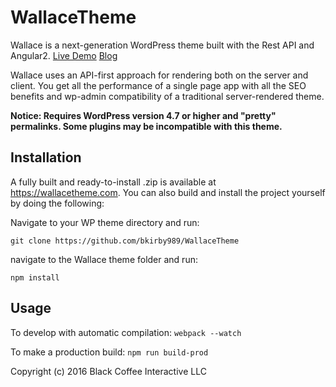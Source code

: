 # WallaceTheme
Wallace is a next-generation WordPress theme built with the Rest API and Angular2. 
[Live Demo](https://demo.wallacetheme.com)
[Blog](https://blog.wallacetheme.com)

Wallace uses an API-first approach for rendering both on the server and client. You get all the performance of a single page app with all the SEO benefits and wp-admin compatibility of a traditional server-rendered theme. 

**Notice: Requires WordPress version 4.7 or higher and "pretty" permalinks. Some plugins may be incompatible with this theme.**

## Installation
A fully built and ready-to-install .zip is available at https://wallacetheme.com. You can also build and install the project yourself by doing the following: 


Navigate to your WP theme directory and run:

`git clone https://github.com/bkirby989/WallaceTheme`

navigate to the Wallace theme folder and run: 

`npm install`

## Usage
To develop with automatic compilation:
`webpack --watch`


To make a production build:
`npm run build-prod`

Copyright (c) 2016 Black Coffee Interactive LLC

